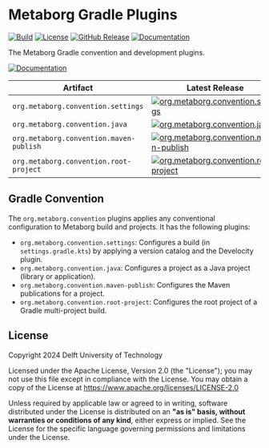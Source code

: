 # Metaborg Gradle Plugins
[![Build][github-build-badge]][github-build]
[![License][license-badge]][license]
[![GitHub Release][github-release-badge]][github-release]
[![Documentation][documentation-badge]][documentation]

The Metaborg Gradle convention and development plugins.

[![Documentation][documentation-button]][documentation]

| Artifact                                | Latest Release                                                                                       |
|-----------------------------------------|------------------------------------------------------------------------------------------------------|
| `org.metaborg.convention.settings`      | [![org.metaborg.convention.settings][convention-settings-badge]][convention-settings]                |
| `org.metaborg.convention.java`          | [![org.metaborg.convention.java][convention-java-badge]][convention-java]                            |
| `org.metaborg.convention.maven-publish` | [![org.metaborg.convention.maven-publish][convention-maven-publish-badge]][convention-maven-publish] |
| `org.metaborg.convention.root-project`  | [![org.metaborg.convention.root-project][convention-root-project-badge]][convention-root-project]    |

 

## Gradle Convention
The `org.metaborg.convention` plugins applies any conventional configuration to Metaborg build and projects. It has the following plugins:

- `org.metaborg.convention.settings`: Configures a build (in `settings.gradle.kts`) by applying a version catalog and the Develocity plugin.
- `org.metaborg.convention.java`: Configures a project as a Java project (library or application).
- `org.metaborg.convention.maven-publish`: Configures the Maven publications for a project.
- `org.metaborg.convention.root-project`: Configures the root project of a Gradle multi-project build.



## License
Copyright 2024 Delft University of Technology

Licensed under the Apache License, Version 2.0 (the "License"); you may not use this file except in compliance with the License. You may obtain a copy of the License at <https://www.apache.org/licenses/LICENSE-2.0>

Unless required by applicable law or agreed to in writing, software distributed under the License is distributed on an **"as is" basis, without warranties or conditions of any kind**, either express or implied. See the License for the specific language governing permissions and limitations under the License.



[github-build-badge]: 
https://img.shields.io/github/actions/workflow/status/metaborg/metaborg-gradle/build.yaml
[github-build]: https://github.com/metaborg/metaborg-gradle/actions
[license-badge]: https://img.shields.io/github/license/metaborg/metaborg-gradle
[license]: https://github.com/metaborg/metaborg-gradle/blob/main/LICENSE
[github-release-badge]: https://img.shields.io/github/v/release/metaborg/metaborg-gradle
[github-release]: https://github.com/metaborg/metaborg-gradle/releases
[documentation-badge]: https://img.shields.io/badge/docs-latest-brightgreen
[documentation]: https://spoofax.dev/metaborg-gradle/
[documentation-button]: https://img.shields.io/badge/Documentation-blue?style=for-the-badge&logo=googledocs&logoColor=white

[convention-settings-badge]: https://img.shields.io/maven-metadata/v?metadataUrl=https%3A%2F%2Fartifacts.metaborg.org%2Fcontent%2Frepositories%2Freleases%2Forg%2Fmetaborg%2Fconvention%2Fsettings%2Forg.metaborg.convention.settings.gradle.plugin%2Fmaven-metadata.xml
[convention-settings]: https://artifacts.metaborg.org/#nexus-search;gav~org.metaborg.convention.settings~org.metaborg.convention.settings.gradle.plugin~~~
[convention-java-badge]: https://img.shields.io/maven-metadata/v?metadataUrl=https%3A%2F%2Fartifacts.metaborg.org%2Fcontent%2Frepositories%2Freleases%2Forg%2Fmetaborg%2Fconvention%2Fjava%2Forg.metaborg.convention.java.gradle.plugin%2Fmaven-metadata.xml
[convention-java]: https://artifacts.metaborg.org/#nexus-search;gav~org.metaborg.convention.java~org.metaborg.convention.java.gradle.plugin~~~
[convention-maven-publish-badge]: https://img.shields.io/maven-metadata/v?metadataUrl=https%3A%2F%2Fartifacts.metaborg.org%2Fcontent%2Frepositories%2Freleases%2Forg%2Fmetaborg%2Fconvention%2Fmaven-publish%2Forg.metaborg.convention.maven-publish.gradle.plugin%2Fmaven-metadata.xml
[convention-maven-publish]: https://artifacts.metaborg.org/#nexus-search;gav~org.metaborg.convention.maven-publish~org.metaborg.convention.maven-publish.gradle.plugin~~~
[convention-root-project-badge]: https://img.shields.io/maven-metadata/v?metadataUrl=https%3A%2F%2Fartifacts.metaborg.org%2Fcontent%2Frepositories%2Freleases%2Forg%2Fmetaborg%2Fconvention%2Fmaven-publish%2Forg.metaborg.convention.root-project.gradle.plugin%2Fmaven-metadata.xml
[convention-root-project]: https://artifacts.metaborg.org/#nexus-search;gav~org.metaborg.convention.maven-publish~org.metaborg.convention.root-project.gradle.plugin~~~
